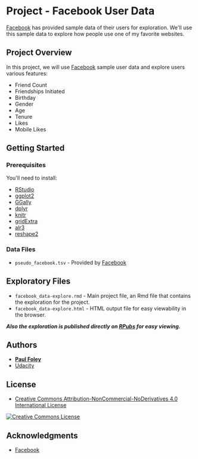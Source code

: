 # Project - Facebook User Data

[Facebook](https://www.facebook.com/) has provided sample data of their users for exploration. We'll use this sample data to explore how people use one of my favorite websites.


## Project Overview

In this project, we will use [Facebook](https://www.facebook.com/) sample user data and explore users various features:

* Friend Count
* Friendships Initiated
* Birthday
* Gender
* Age
* Tenure
* Likes
* Mobile Likes


## Getting Started

### Prerequisites

You'll need to install:

* [RStudio](https://www.rstudio.com/products/rstudio/download/)
* [ggplot2](http://ggplot2.org/)
* [GGally](https://ggobi.github.io/ggally/)
* [dplyr](http://dplyr.tidyverse.org/)
* [knitr](https://yihui.name/knitr/)
* [gridExtra](https://cran.r-project.org/web/packages/gridExtra/index.html)
* [alr3](https://cran.r-project.org/web/packages/alr3/index.html)
* [reshape2](https://cran.r-project.org/web/packages/reshape2/index.html)

### Data Files

* `pseudo_facebook.tsv` - Provided by [Facebook](https://www.facebook.com/)


## Exploratory Files

* `facebook_data-explore.rmd` - Main project file, an Rmd file that contains the exploration for the project. 
* `facebook_data-explore.html` - HTML output file for easy viewability in the browser.

_**Also the exploration is published directly on [RPubs](http://rpubs.com/paulfoley/facebook_data-explore) for easy viewing.**_


## Authors

* **[Paul Foley](https://github.com/paulfoley)**
* [Udacity](https://www.udacity.com/)


## License

* <a rel="license" href="https://creativecommons.org/licenses/by-nc-nd/4.0/"> Creative Commons Attribution-NonCommercial-NoDerivatives 4.0 International License</a>

<a rel="license" href="https://creativecommons.org/licenses/by-nc-nd/4.0/">
	<img alt="Creative Commons License" style="border-width:0" src="https://i.creativecommons.org/l/by-nc-nd/4.0/88x31.png" />
</a>


## Acknowledgments

* [Facebook](https://www.facebook.com/)
